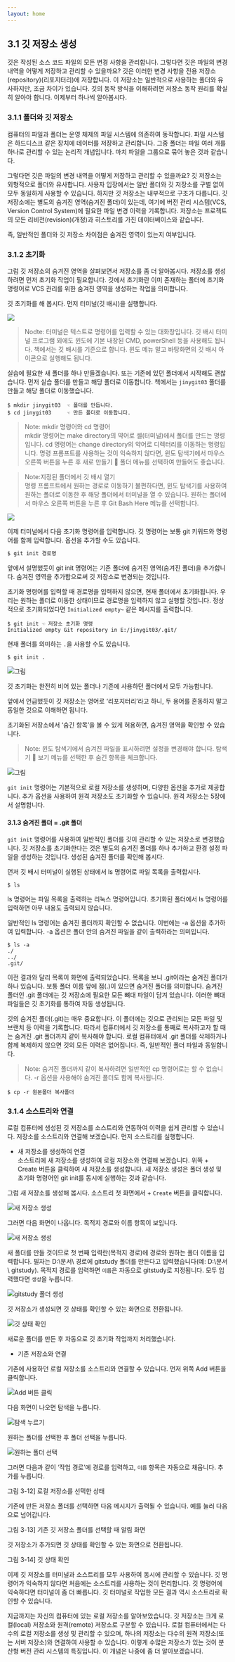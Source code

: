 ```yaml
---
layout: home
---
```

## 3.1 깃 저장소 생성
깃은 작성된 소스 코드 파일의 모든 변경 사항을 관리합니다. 그렇다면 깃은 파일의 변경 내역을 어떻게 저장하고 관리할 수 있을까요? 깃은 이러한 변경 사항을 전용 저장소(repository)(리포지터리)에 저장합니다. 이 저장소는 일반적으로 사용하는 폴더와 유사하지만, 조금 차이가 있습니다. 깃의 동작 방식을 이해하려면 저장소 동작 원리를 확실히 알아야 합니다. 이제부터 하나씩 알아봅시다.

### 3.1.1 폴더와 깃 저장소
컴퓨터의 파일과 폴더는 운영 체제의 파일 시스템에 의존하여 동작합니다. 파일 시스템은 하드디스크 같은 장치에 데이터를 저장하고 관리합니다. 그중 폴더는 파일 여러 개를 하나로 관리할 수 있는 논리적 개념입니다. 마치 파일을 그룹으로 묶어 놓은 것과 같습니다.  

그렇다면 깃은 파일의 변경 내역을 어떻게 저장하고 관리할 수 있을까요? 깃 저장소는 외형적으로 폴더와 유사합니다. 사용자 입장에서는 일반 폴더와 깃 저장소를 구별 없이 모두 동일하게 사용할 수 있습니다. 하지만 깃 저장소는 내부적으로 구조가 다릅니다. 깃 저장소에는 별도의 숨겨진 영역(숨겨진 폴더)이 있는데, 여기에 버전 관리 시스템(VCS, Version Control System)에 필요한 파일 변경 이력을 기록합니다. 저장소는 프로젝트의 모든 리비전(revision)(개정)과 히스토리를 가진 데이터베이스와 같습니다.  

즉, 일반적인 폴더와 깃 저장소 차이점은 숨겨진 영역이 있는지 여부입니다.  

### 3.1.2 초기화
그럼 깃 저장소의 숨겨진 영역을 살펴보면서 저장소를 좀 더 알아봅시다. 저장소를 생성하려면 먼저 초기화 작업이 필요합니다. 깃에서 초기화란 이미 존재하는 폴더에 초기화 명령어로 VCS 관리를 위한 숨겨진 영역을 생성하는 작업을 의미합니다.  

깃 초기화를 해 봅시다. 먼저 터미널(깃 배시)을 실행합니다.  

![](./img/git03-1.jpg)

>Nodte: 터미널은 텍스트로 명령어를 입력할 수 있는 대화창입니다. 깃 배시 터미널 프로그램 외에도 윈도에 기본 내장된 CMD, powerShell 등을 사용해도 됩니다. 책에서는 깃 배시를 기준으로 합니다. 윈도 메뉴 말고 바탕화면의 깃 배시 아이콘으로 실행해도 됩니다.

실습에 필요한 새 폴더를 하나 만들겠습니다. 또는 기존에 있던 폴더에서 시작해도 괜찮습니다. 먼저 실습 폴더를 만들고 해당 폴더로 이동합니다. 책에서는 `jinygit03` 폴더를 만들고 해당 폴더로 이동했습니다.  

```
$ mkdir jinygit03  ☜ 폴더를 만듭니다.
$ cd jinygit03     ☜ 만든 폴더로 이동합니다.
```

>Note: mkdir 명령어와 cd 명령어  
mkdir 명령어는 make directory의 약어로 셸(터미널)에서 폴더를 만드는 명령입니다. cd 명령어는 change directory의 약어로 디렉터리를 이동하는 명령입니다. 명령 프롬프트를 사용하는 것이 익숙하지 않다면, 윈도 탐색기에서 마우스 오른쪽 버튼을 누른 후 새로 만들기  폴더 메뉴를 선택하여 만들어도 좋습니다.  

>Note:지정된 폴더에서 깃 배시 열기  
명령 프롬프트에서 원하는 경로로 이동하기 불편하다면, 윈도 탐색기를 사용하여 원하는 폴더로 이동한 후 해당 폴더에서 터미널을 열 수 있습니다. 원하는 폴더에서 마우스 오른쪽 버튼을 누른 후 Git Bash Here 메뉴를 선택합니다.  

![](./img/git03-2.png)

이제 터미널에서 다음 초기화 명령어를 입력합니다. 깃 명령어는 보통 git 키워드와 명령어를 함께 입력합니다. 옵션을 추가할 수도 있습니다.  

```bash
$ git init 경로명
```

앞에서 설명했듯이 git init 명령어는 기존 폴더에 숨겨진 영역(숨겨진 폴더)을 추가합니다. 숨겨진 영역을 추가함으로써 깃 저장소로 변경되는 것입니다.  

초기화 명령어를 입력할 때 경로명을 입력하지 않으면, 현재 폴더에서 초기화됩니다. 우리는 원하는 폴더로 이동한 상태이므로 경로명을 입력하지 않고 실행할 것입니다. 정상적으로 초기화되었다면 `Initialized empty~` 같은 메시지를 출력합니다.  

```
$ git init ☜ 저장소 초기화 명령
Initialized empty Git repository in E:/jinygit03/.git/

```

현재 폴더를 의미하는 `.`을 사용할 수도 있습니다.
```
$ git init .
```

![그림](./img/git03-3.png)

깃 초기화는 완전히 비어 있는 폴더나 기존에 사용하던 폴더에서 모두 가능합니다.  

앞에서 언급했듯이 깃 저장소는 영어로 ‘리포지터리’라고 하니, 두 용어를 혼동하지 말고 동일한 것으로 이해하면 됩니다.  

초기화된 저장소에서 ‘숨긴 항목’을 볼 수 있게 허용하면, 숨겨진 영역을 확인할 수 있습니다.  

>Note: 윈도 탐색기에서 숨겨진 파일을 표시하려면 설정을 변경해야 합니다. 탐색기  보기 메뉴를 선택한 후 숨긴 항목을 체크합니다.  

![그림](./img/git03-4.jpg)

`git init` 명령어는 기본적으로 로컬 저장소를 생성하며, 다양한 옵션을 추가로 제공합니다. 추가 옵션을 사용하여 원격 저장소도 초기화할 수 있습니다. 원격 저장소는 5장에서 설명합니다.  

#### 3.1.3 숨겨진 폴더 = .git 폴더
`git init` 명령어를 사용하여 일반적인 폴더를 깃이 관리할 수 있는 저장소로 변경했습니다. 깃 저장소를 초기화한다는 것은 별도의 숨겨진 폴더를 하나 추가하고 환경 설정 파일을 생성하는 것입니다. 생성된 숨겨진 폴더를 확인해 봅시다.  

먼저 깃 배시 터미널이 실행된 상태에서 ls 명령어로 파일 목록을 출력합시다.  

```
$ ls
```

ls 명령어는 파일 목록을 출력하는 리눅스 명령어입니다. 초기화된 폴더에서 ls 명령어를 입력하면 아무 내용도 출력되지 않습니다.  

일반적인 ls 명령어는 숨겨진 폴더까지 확인할 수 없습니다. 이번에는 -a 옵션을 추가하여 입력합니다. -a 옵션은 폴더 안의 숨겨진 파일을 같이 출력하라는 의미입니다.  

```
$ ls -a
./ 
../ 
.git/
```

이전 결과와 달리 목록이 화면에 출력되었습니다. 목록을 보니 .git이라는 숨겨진 폴더가 하나 있습니다. 보통 폴더 이름 앞에 점(.)이 있으면 숨겨진 폴더를 의미합니다. 숨겨진 폴더인 .git 폴더에는 깃 저장소에 필요한 모든 뼈대 파일이 담겨 있습니다. 이러한 뼈대 파일들은 깃 초기화를 통하여 자동 생성됩니다.  

깃의 숨겨진 폴더(.git)는 매우 중요합니다. 이 폴더에는 깃으로 관리되는 모든 파일 및 브랜치 등 이력을 기록합니다. 따라서 컴퓨터에서 깃 저장소를 통째로 복사하고자 할 때는 숨겨진 .git 폴더까지 같이 복사해야 합니다. 로컬 컴퓨터에서 .git 폴더를 삭제하거나 함께 복제하지 않으면 깃의 모든 이력은 없어집니다. 즉, 일반적인 폴더 파일과 동일합니다.  

>Note: 숨겨진 폴더까지 같이 복사하려면 일반적인 cp 명령어로는 할 수 없습니다. -r 옵션을 사용해야 숨겨진 폴더도 함께 복사됩니다.  
```
$ cp -r 원본폴더 복사폴더
```

### 3.1.4 소스트리와 연결

로컬 컴퓨터에 생성된 깃 저장소를 소스트리와 연동하여 이력을 쉽게 관리할 수 있습니다. 저장소를 소스트리와 연결해 보겠습니다. 먼저 소스트리를 실행합니다.  

* 새 저장소를 생성하여 연결  
소스트리에 새 저장소를 생성하여 로컬 저장소와 연결해 보겠습니다. 위쪽 + Create 버튼을 클릭하여 새 저장소를 생성합니다. 새 저장소 생성은 폴더 생성 및 초기화 명령어인 git init를 동시에 실행하는 것과 같습니다.  

그럼 새 저장소를 생성해 봅시다. 소스트리 첫 화면에서 + `Create` 버튼을 클릭합니다.  

![새 저장소 생성](./img/git03-5.png)  

 
그러면 다음 화면이 나옵니다. 목적지 경로와 이름 항목이 보입니다.  

![새 저장소 생성](./img/git03-6.png)    

새 폴더를 만들 것이므로 첫 번째 입력란(목적지 경로)에 경로와 원하는 폴더 이름을 입력합니다. 필자는 D:\문서\ 경로에 gitstudy 폴더를 만든다고 입력했습니다(예: D:\문서\ gitstudy). 목적지 경로를 입력하면 `이름`은 자동으로 gitstudy로 지정됩니다. 모두 입력했다면 `생성`을 누릅니다.  

![gitstudy 폴더 생성](./img/git03-7.png) 


깃 저장소가 생성되면 깃 상태를 확인할 수 있는 화면으로 전환됩니다.  

![깃 상태 확인](./img/git03-8.jpg)  


새로운 폴더를 만든 후 자동으로 깃 초기화 작업까지 처리했습니다.  

* 기존 저장소와 연결

기존에 사용하던 로컬 저장소를 소스트리와 연결할 수 있습니다. 먼저 위쪽 Add 버튼을 클릭합니다.  

![Add 버튼 클릭](./img/git03-9.jpg) 

다음 화면이 나오면 탐색을 누릅니다.  

![탐색 누르기](./img/git03-10.jpg) 

원하는 폴더를 선택한 후 폴더 선택을 누릅니다.  

![원하는 폴더 선택](./img/git03-11.jpg) 


그러면 다음과 같이 ‘작업 경로’에 경로를 입력하고, `이름` 항목은 자동으로 채웁니다. 추가를 누릅니다.  

그림 3-12] 로컬 저장소를 선택한 상태  



기존에 만든 저장소 폴더를 선택하면 다음 메시지가 출력될 수 있습니다. 예를 눌러 다음으로 넘어갑니다.  

그림 3-13] 기존 깃 저장소 폴더를 선택할 때 알림 화면  
 

깃 저장소가 추가되면 깃 상태를 확인할 수 있는 화면으로 전환됩니다.  

그림 3-14] 깃 상태 확인  


이제 깃 저장소를 터미널과 소스트리를 모두 사용하여 동시에 관리할 수 있습니다. 깃 명령어가 익숙하지 않다면 처음에는 소스트리를 사용하는 것이 편리합니다. 깃 명령어에 익숙하다면 터미널이 좀 더 빠릅니다. 깃 터미널로 작업한 모든 결과 역시 소스트리로 확인할 수 있습니다.  

지금까지는 자신의 컴퓨터에 있는 로컬 저장소를 알아보았습니다. 깃 저장소는 크게 로컬(local) 저장소와 원격(remote) 저장소로 구분할 수 있습니다. 로컬 컴퓨터에서는 다수의 로컬 저장소를 생성 및 관리할 수 있으며, 하나의 저장소는 다수의 원격 저장소(또는 서버 저장소)와 연결하여 사용할 수 있습니다. 이렇게 수많은 저장소가 있는 것이 분산형 버전 관리 시스템의 특징입니다. 이 개념은 나중에 좀 더 알아보겠습니다.  

<br><br>